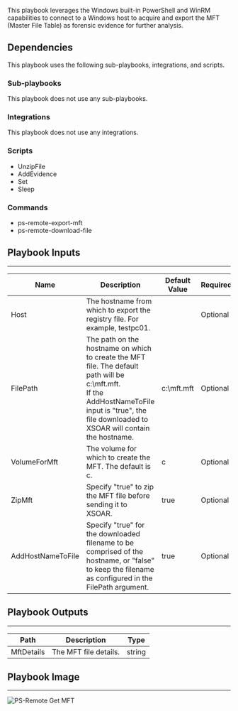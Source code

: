 This playbook leverages the Windows built-in PowerShell and WinRM capabilities to connect to a Windows host to acquire and export the MFT (Master File Table) as forensic evidence for further analysis.

## Dependencies
This playbook uses the following sub-playbooks, integrations, and scripts.

### Sub-playbooks
This playbook does not use any sub-playbooks.

### Integrations
This playbook does not use any integrations.

### Scripts
* UnzipFile
* AddEvidence
* Set
* Sleep

### Commands
* ps-remote-export-mft
* ps-remote-download-file

## Playbook Inputs
---

| **Name** | **Description** | **Default Value** | **Required** |
| --- | --- | --- | --- |
| Host | The hostname from which to export the registry file. For example, testpc01. |  | Optional |
| FilePath | The path on the hostname on which to create the MFT file. The default path will be c:\\mft.mft.<br/>If the AddHostNameToFile input is "true", the file downloaded to XSOAR will contain the hostname. | c:\mft.mft | Optional |
| VolumeForMft | The volume for which to create the MFT. The default is c.<br/> | c | Optional |
| ZipMft | Specify "true" to zip the MFT file before sending it to XSOAR. | true | Optional |
| AddHostNameToFile | Specify "true" for the downloaded filename to be comprised of the hostname, or "false" to keep the filename as configured in the FilePath argument. | true | Optional |

## Playbook Outputs
---

| **Path** | **Description** | **Type** |
| --- | --- | --- |
| MftDetails | The MFT file details. | string |

## Playbook Image
---
![PS-Remote Get MFT](https://raw.githubusercontent.com/demisto/content/65c9d37bc1973acdb297e39173648cb1ba7cb0fb/Packs/WindowsForensicsPack/doc_files/PS-Remote_Get_MFT.png)
